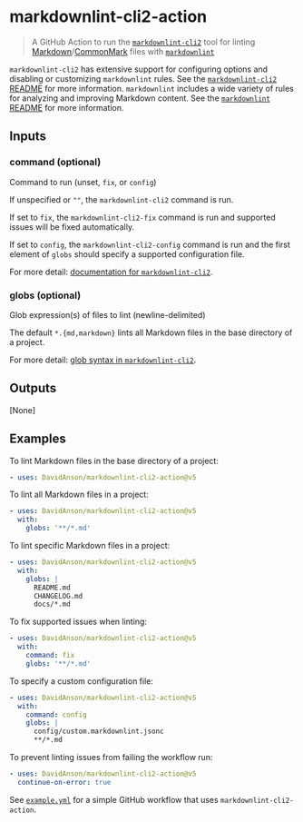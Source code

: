 # markdownlint-cli2-action

> A GitHub Action to run the [`markdownlint-cli2`][markdownlint-cli2] tool
for linting [Markdown][markdown]/[CommonMark][commonmark] files with
[`markdownlint`][markdownlint]

`markdownlint-cli2` has extensive support for configuring options and
disabling or customizing `markdownlint` rules. See the
[`markdownlint-cli2` README][markdownlint-cli2] for more information.
`markdownlint` includes a wide variety of rules for analyzing and improving
Markdown content. See the [`markdownlint` README][markdownlint] for more
information.

## Inputs

### command (optional)

Command to run (unset, `fix`, or `config`)

If unspecified or `""`, the `markdownlint-cli2` command is run.

If set to `fix`, the `markdownlint-cli2-fix` command is run and supported
issues will be fixed automatically.

If set to `config`, the `markdownlint-cli2-config` command is run and the
first element of `globs` should specify a supported configuration file.

For more detail: [documentation for `markdownlint-cli2`][command-line].

### globs (optional)

Glob expression(s) of files to lint (newline-delimited)

The default `*.{md,markdown}` lints all Markdown files in the base directory
of a project.

For more detail: [glob syntax in `markdownlint-cli2`][glob-syntax].

## Outputs

[None]

## Examples

To lint Markdown files in the base directory of a project:

```yaml
- uses: DavidAnson/markdownlint-cli2-action@v5
```

To lint all Markdown files in a project:

```yaml
- uses: DavidAnson/markdownlint-cli2-action@v5
  with:
    globs: '**/*.md'
```

To lint specific Markdown files in a project:

```yaml
- uses: DavidAnson/markdownlint-cli2-action@v5
  with:
    globs: |
      README.md
      CHANGELOG.md
      docs/*.md
```

To fix supported issues when linting:

```yaml
- uses: DavidAnson/markdownlint-cli2-action@v5
  with:
    command: fix
    globs: '**/*.md'
```

To specify a custom configuration file:

```yaml
- uses: DavidAnson/markdownlint-cli2-action@v5
  with:
    command: config
    globs: |
      config/custom.markdownlint.jsonc
      **/*.md
```

To prevent linting issues from failing the workflow run:

```yaml
- uses: DavidAnson/markdownlint-cli2-action@v5
  continue-on-error: true
```

See [`example.yml`][example-yml] for a simple GitHub workflow that uses
`markdownlint-cli2-action`.

[command-line]: https://github.com/DavidAnson/markdownlint-cli2#command-line
[commonmark]: https://commonmark.org/
[example-yml]: .github/workflows/example.yml
[glob-syntax]: https://github.com/DavidAnson/markdownlint-cli2#use
[markdown]: https://wikipedia.org/wiki/Markdown
[markdownlint]: https://github.com/DavidAnson/markdownlint
[markdownlint-cli2]: https://github.com/DavidAnson/markdownlint-cli2
